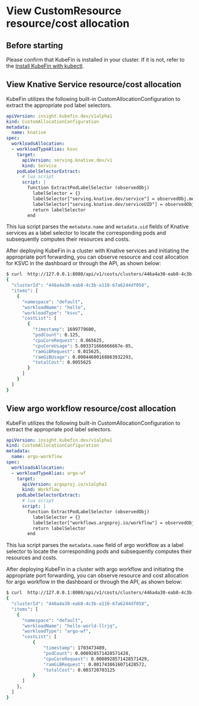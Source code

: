 # View CustomResource resource/cost allocation


## Before starting

Please confirm that KubeFin is installed in your cluster. If it is not, refer to the [Install KubeFin with kubectl](../install.md).

## View Knative Service resource/cost allocation

KubeFin utilizes the following built-in CustomAllocationConfiguration to extract the appropriate pod label selectors.

```yaml
apiVersion: insight.kubefin.dev/v1alpha1
kind: CustomAllocationConfiguration
metadata:
  name: knative
spec:
  workloadsAllocation:
  - workloadTypeAlias: ksvc
    target:
      apiVersion: serving.knative.dev/v1
      kind: Service
    podLabelSelectorExtract:
      # lua script
      script: |
        function ExtractPodLabelSelector (observedObj)
          labelSelector = {}
          labelSelector["serving.knative.dev/service"] = observedObj.metadata.name
          labelSelector["serving.knative.dev/serviceUID"] = observedObj.metadata.uid
          return labelSelector
        end
```

This lua script parses the `metadata.name` and `metadata.uid` fields of Knative services as a label selector to locate the corresponding pods and subsequently computes their resources and costs.

After deploying KubeFin in a cluster with Knative services and initiating the appropriate port forwarding, you can observe resource and cost allocation for KSVC in the dashboard or through the API, as shown below:

```sh
$ curl  http://127.0.0.1:8080/api/v1/costs/clusters/446a4a30-eab8-4c3b-a110-67a6244df058/workload?aggregateBy=ksvc | jq .
{
  "clusterId": "446a4a30-eab8-4c3b-a110-67a6244df058",
  "items": [
    {
      "namespace": "default",
      "workloadName": "hello",
      "workloadType": "ksvc",
      "costList": [
        {
          "timestamp": 1699779600,
          "podCount": 0.125,
          "cpuCoreRequest": 0.065625,
          "cpuCoreUsage": 5.003371666666667e-05,
          "ramGiBRequest": 0.015625,
          "ramGiBUsage": 0.00044600168863932293,
          "totalCost": 0.0055625
        }
      ]
    }
  ]
}
```
## View argo workflow resource/cost allocation

KubeFin utilizes the following built-in CustomAllocationConfiguration to extract the appropriate pod label selectors.
```yaml
apiVersion: insight.kubefin.dev/v1alpha1
kind: CustomAllocationConfiguration
metadata:
  name: argo-workflow
spec:
  workloadsAllocation:
  - workloadTypeAlias: argo-wf
    target:
      apiVersion: argoproj.io/v1alpha1
      kind: Workflow
    podLabelSelectorExtract:
      # lua script
      script: |
        function ExtractPodLabelSelector (observedObj)
          labelSelector = {}
          labelSelector["workflows.argoproj.io/workflow"] = observedObj.metadata.name
          return labelSelector
        end
```

This lua script parses the `metadata.name` field of argo workflow as a label selector to locate the corresponding pods and subsequently computes their resources and costs.

After deploying KubeFin in a cluster with argo workflow and initiating the appropriate port forwarding, you can observe resource and cost allocation for argo workflow in the dashboard or through the API, as shown below:

```sh
$ curl  http://127.0.0.1:8080/api/v1/costs/clusters/446a4a30-eab8-4c3b-a110-67a6244df058/workload?aggregateBy=argo-wf | jq .
{
  "clusterId": "446a4a30-eab8-4c3b-a110-67a6244df058",
  "items": [
    {
      "namespace": "default",
      "workloadName": "hello-world-llrjq",
      "workloadType": "argo-wf",
      "costList": [
          {
              "timestamp": 1703473489,
              "podCount": 0.008928571428571428,
              "cpuCoreRequest": 0.0008928571428571429,
              "ramGiBRequest": 0.0017438616071428572,
              "totalCost": 0.003720703125
          }
      ]
    },
  ]
}
```
